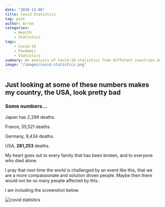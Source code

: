 ```yaml
---
date: "2020-12-08"
title: Covid Statistics
tag: post
author: Arron
categories: 
    - Health
    - Statistics
tags: 
    - Covid-19
    - Pandemic
    - Statistics
summary: An analysis of Covid-19 statistics from different countries and a reflection on the impact of the pandemic.
image: "/images/covid-statistics.png"
---
```


<h2>Just looking at some of these numbers makes my country, the USA, look pretty bad</h2>

<h3>Some numbers...</h3>
<p>Japan has 2,299 deaths.</p>
<p>France, 55,521 deaths.</p>
<p>Germany, 9,434 deaths.</p>
<p>USA, <strong>281,253</strong> deaths.</p>

<p>My heart goes out to every family that has been broken, and to everyone who died alone.</p>
<p>I pray that next time the world is challenged by an event like this, that we are a more compassionate and solution driven people. Maybe then there would not be so many people affected by this.</p>

<p>I am including the screenshot below.</p>

<img src="/images/covid-statistics.png " loading="lazy" alt="covid statistics" />
